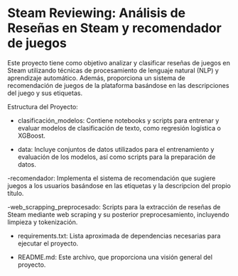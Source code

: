 # Steam Reviewing: Análisis de Reseñas en Steam y recomendador de juegos
 
Este proyecto tiene como objetivo analizar y clasificar reseñas de juegos en Steam utilizando técnicas de procesamiento de lenguaje natural (NLP) y aprendizaje automático. Además, proporciona un sistema de recomendación de juegos de la plataforma basándose en las descripciones del juego y sus etiquetas.

Estructura del Proyecto:

- clasificación_modelos: Contiene notebooks y scripts para entrenar y evaluar modelos de clasificación de texto, como regresión logística o XGBoost.

- data: Incluye conjuntos de datos utilizados para el entrenamiento y evaluación de los modelos, así como scripts para la preparación de datos.

-recomendador: Implementa el sistema de recomendación que sugiere juegos a los usuarios basándose en las etiquetas y la descripcion del propio título.

-web_scrapping_preprocesado: Scripts para la extracción de reseñas de Steam mediante web scraping y su posterior preprocesamiento, incluyendo limpieza y tokenización.

- requirements.txt: Lista aproximada de dependencias necesarias para ejecutar el proyecto.
  
- README.md: Este archivo, que proporciona una visión general del proyecto.

